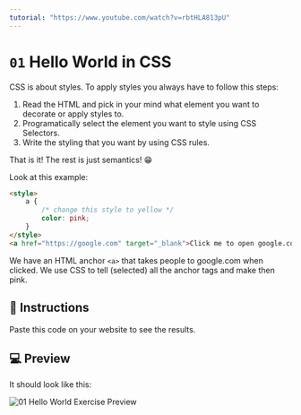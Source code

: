 ```yaml
---
tutorial: "https://www.youtube.com/watch?v=rbtHLA813pU"
---
```

# `01` Hello World in CSS

CSS is about styles. To apply styles you always have to follow this steps:

1. Read the HTML and pick in your mind what element you want to decorate or apply styles to.
1. Programatically select the element you want to style using CSS Selectors.
2. Write the styling that you want by using CSS rules.

That is it! The rest is just semantics! 😁

Look at this example:

```HTML
<style>
    a {
        /* change this style to yellow */
        color: pink;
    }
</style>
<a href="https://google.com" target="_blank">Click me to open google.com</a>
```

We have an HTML anchor `<a>` that takes people to google.com when clicked.
We use CSS to tell (selected) all the anchor tags and make then pink.

## 📝 Instructions

Paste this code on your website to see the results.

## 💻 Preview

It should look like this:

![01 Hello World Exercise Preview](https://github.com/4GeeksAcademy/css-tutorial-exercises-course/blob/master/.learn/assets/01-1.png?raw=true)
